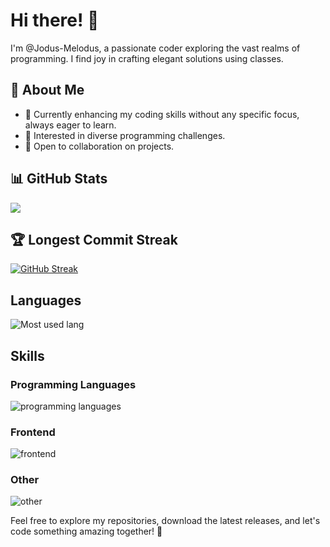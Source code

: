 # Hi there! 👋

I'm @Jodus-Melodus, a passionate coder exploring the vast realms of programming. I find joy in crafting elegant solutions using classes.

## 🚀 About Me
- 🌱 Currently enhancing my coding skills without any specific focus, always eager to learn.
- 👀 Interested in diverse programming challenges.
- 💞️ Open to collaboration on projects.

## 📊 GitHub Stats
![](https://github-readme-stats.vercel.app/api?username=jodus-melodus&show_icons=true&theme=cobalt)

## 🏆 Longest Commit Streak
[![GitHub Streak](https://github-readme-streak-stats.herokuapp.com?user=Jodus-Melodus&theme=one-dark-pro&hide_border=true&date_format=j%20M%5B%20Y%5D)](https://git.io/streak-stats)

##  Languages

![Most used lang](https://github-readme-stats.vercel.app/api/top-langs/?username=Jodus-Melodus&layout=compact&cache=off&bg_color=222222&text_color=ffffff)

## Skills
### Programming Languages
![programming languages](https://skillicons.dev/icons?i=c,cpp,cs,python,rust,js,ts)

### Frontend
![frontend](https://skillicons.dev/icons?i=html,css)

### Other
![other](https://skillicons.dev/icons?i=git,github,windows,vscode,visualstudio,blender,discord)

Feel free to explore my repositories, download the latest releases, and let's code something amazing together! 🚀

<!---
Jodus-Melodus/Jodus-Melodus is a ✨ special ✨ repository because its `README.md` (this file) appears on your GitHub profile.
You can click the Preview link to take a look at your changes.
--->

